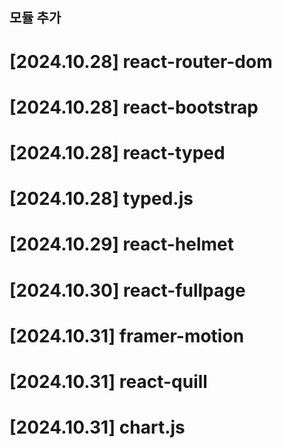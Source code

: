 ## 모듈 추가
# [2024.10.28] react-router-dom
# [2024.10.28] react-bootstrap
# [2024.10.28] react-typed
# [2024.10.28] typed.js

# [2024.10.29] react-helmet

# [2024.10.30] react-fullpage

# [2024.10.31] framer-motion
# [2024.10.31] react-quill
# [2024.10.31] chart.js